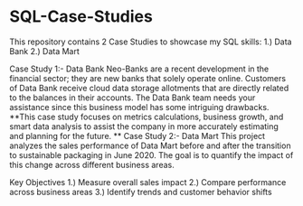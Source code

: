 # SQL-Case-Studies

This repository contains 2 Case Studies to showcase my SQL skills:
1.) Data Bank 
2.) Data Mart

Case Study 1:- Data Bank
    Neo-Banks are a recent development in the financial sector; they are new banks that solely operate online. 
    Customers of Data Bank receive cloud data storage allotments that are directly related to the balances in their accounts. 
    The Data Bank team needs your assistance since this business model has some intriguing drawbacks.
    **This case study focuses on metrics calculations, business growth, and smart data analysis to assist the company in more accurately estimating and planning for the future.
**
Case Study 2:- Data Mart
    This project analyzes the sales performance of Data Mart before and after the transition to sustainable packaging in June 2020.
    The goal is to quantify the impact of this change across different business areas.
    

  Key Objectives
    1.) Measure overall sales impact
    2.) Compare performance across business areas
    3.) Identify trends and customer behavior shifts
